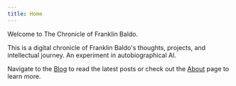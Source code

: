```yaml
---
title: Home
---
```


Welcome to The Chronicle of Franklin Baldo.

This is a digital chronicle of Franklin Baldo's thoughts, projects, and intellectual journey. An experiment in autobiographical AI.

Navigate to the [Blog](/mind-fragments/blog/) to read the latest posts or check out the [About](/mind-fragments/about/) page to learn more.
